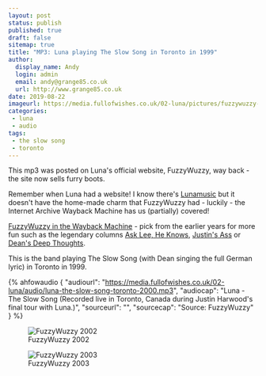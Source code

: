 ```yaml
---
layout: post
status: publish
published: true
draft: false
sitemap: true
title: "MP3: Luna playing The Slow Song in Toronto in 1999"
author:
  display_name: Andy
  login: admin
  email: andy@grange85.co.uk
  url: http://www.grange85.co.uk
date: 2019-08-22
imageurl: https://media.fullofwishes.co.uk/02-luna/pictures/fuzzywuzzy-2002.jpg
categories:
 - luna
 - audio
tags:
 - the slow song
 - toronto
---
```

This mp3 was posted on Luna's official website, FuzzyWuzzy, way back - the site now sells furry boots. 

Remember when Luna had a website! I know there's [Lunamusic](http://lunamusic.com) but it doesn't have the home-made charm that FuzzyWuzzy had - luckily - the Internet Archive Wayback Machine has us (partially) covered!

<a href="https://web.archive.org/web/*/http://www.fuzzywuzzy.com/">FuzzyWuzzy in the Wayback Machine</a> - pick from the earlier years for more fun such as the legendary columns <a href="https://web.archive.org/web/20000229162500/http://www.fuzzywuzzy.com/lee.html">Ask Lee, He Knows</a>, <a href="https://web.archive.org/web/19990128175802/http://www.fuzzywuzzy.com/ass/ass.html">Justin's Ass</a> or <a href="https://web.archive.org/web/19990203092732/http://www.fuzzywuzzy.com/red/red.html">Dean's Deep Thoughts</a>.

This is the band playing The Slow Song (with Dean singing the full German lyric) in Toronto in 1999.

 {% ahfowaudio {
  "audiourl": "https://media.fullofwishes.co.uk/02-luna/audio/luna-the-slow-song-toronto-2000.mp3",
  "audiocap": "Luna - The Slow Song (Recorded live in Toronto, Canada during Justin Harwood's final tour with Luna.)",
  "sourceurl": "",
  "sourcecap": "Source: FuzzyWuzzy"
  } %}


<figure class="caption aligncenter"><img src="https://media.fullofwishes.co.uk/02-luna/pictures/fuzzywuzzy-2002.jpg" alt="FuzzyWuzzy 2002" /><figcaption class="caption-text">FuzzyWuzzy 2002</figcaption></figure>

<figure class="caption aligncenter"><img src="https://media.fullofwishes.co.uk/02-luna/pictures/fuzzywuzzy-2003.jpg" alt="FuzzyWuzzy 2003" /><figcaption class="caption-text">FuzzyWuzzy 2003</figcaption></figure>
